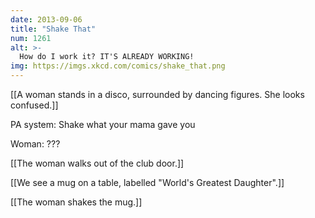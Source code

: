```yaml
---
date: 2013-09-06
title: "Shake That"
num: 1261
alt: >-
  How do I work it? IT'S ALREADY WORKING!
img: https://imgs.xkcd.com/comics/shake_that.png
---
```

[[A woman stands in a disco, surrounded by dancing figures. She looks confused.]]

PA system: Shake what your mama gave you

Woman: ???

[[The woman walks out of the club door.]]

[[We see a mug on a table, labelled "World's Greatest Daughter".]]

[[The woman shakes the mug.]]

